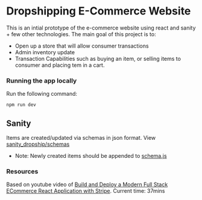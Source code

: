 # Dropshipping E-Commerce Website
This is an intial prototype of the e-commerce website using react and sanity + few other technologies. The main goal of this project is to:
- Open up a store that will allow consumer transactions
- Admin inventory update
- Transaction Capabilities such as buying an item, or selling items to consumer and placing tem in a cart.

### Running the app locally
Run the following command: 
```
npm run dev
```

## Sanity
Items are created/updated via schemas in json format. View [sanity_dropship/schemas](./sanity_dropship/schemas/)
- Note: Newly created items should be appended to [schema.js](./sanity_dropship/schemas/schema.js)


### Resources
 Based on youtube video of [Build and Deploy a Modern Full Stack ECommerce React Application with Stripe](https://www.youtube.com/watch?v=4mOkFXyxfsU&t=1479s). Current time: 37mins